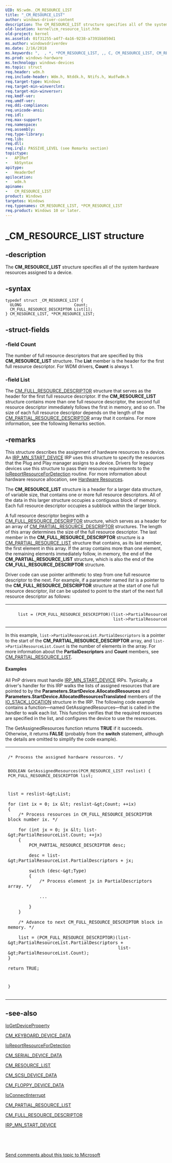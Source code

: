 ```yaml
---
UID: NS:wdm._CM_RESOURCE_LIST
title: "_CM_RESOURCE_LIST"
author: windows-driver-content
description: The CM_RESOURCE_LIST structure specifies all of the system hardware resources assigned to a device.
old-location: kernel\cm_resource_list.htm
old-project: kernel
ms.assetid: 01f31255-a4f7-4a16-9238-a7391bb850d1
ms.author: windowsdriverdev
ms.date: 2/16/2018
ms.keywords: ",  , *, *PCM_RESOURCE_LIST, ,, C, CM_RESOURCE_LIST, CM_RESOURCE_LIST structure [Kernel-Mode Driver Architecture], E, I, L, M, O, P, PCM_RESOURCE_LIST, PCM_RESOURCE_LIST structure pointer [Kernel-Mode Driver Architecture], R, S, T, U, _, _CM_RESOURCE_LIST, kernel.cm_resource_list, kstruct_a_29dadb2f-b0d2-41a4-b17e-f69c12b6def6.xml, wdm/CM_RESOURCE_LIST, wdm/PCM_RESOURCE_LIST"
ms.prod: windows-hardware
ms.technology: windows-devices
ms.topic: struct
req.header: wdm.h
req.include-header: Wdm.h, Ntddk.h, Ntifs.h, Wudfwdm.h
req.target-type: Windows
req.target-min-winverclnt: 
req.target-min-winversvr: 
req.kmdf-ver: 
req.umdf-ver: 
req.ddi-compliance: 
req.unicode-ansi: 
req.idl: 
req.max-support: 
req.namespace: 
req.assembly: 
req.type-library: 
req.lib: 
req.dll: 
req.irql: PASSIVE_LEVEL (see Remarks section)
topictype:
-	APIRef
-	kbSyntax
apitype:
-	HeaderDef
apilocation:
-	wdm.h
apiname:
-	CM_RESOURCE_LIST
product: Windows
targetos: Windows
req.typenames: CM_RESOURCE_LIST, *PCM_RESOURCE_LIST
req.product: Windows 10 or later.
---
```


# _CM_RESOURCE_LIST structure


## -description


The <b>CM_RESOURCE_LIST</b> structure specifies all of the system hardware resources assigned to a device.


## -syntax


````
typedef struct _CM_RESOURCE_LIST {
  ULONG                       Count;
  CM_FULL_RESOURCE_DESCRIPTOR List[1];
} CM_RESOURCE_LIST, *PCM_RESOURCE_LIST;
````


## -struct-fields




### -field Count

The number of full resource descriptors that are specified by this <b>CM_RESOURCE_LIST</b> structure. The <b>List</b> member is the header for the first full resource descriptor. For WDM drivers, <b>Count</b> is always 1.


### -field List

The <a href="..\wudfwdm\ns-wudfwdm-_cm_full_resource_descriptor.md">CM_FULL_RESOURCE_DESCRIPTOR</a> structure that serves as the header for the first full resource descriptor. If the <b>CM_RESOURCE_LIST</b> structure contains more than one full resource descriptor, the second full resource descriptor immediately follows the first in memory, and so on. The size of each full resource descriptor depends on the length of the <a href="..\wudfwdm\ns-wudfwdm-_cm_partial_resource_descriptor.md">CM_PARTIAL_RESOURCE_DESCRIPTOR</a> array that it contains. For more information, see the following Remarks section.


## -remarks



This structure describes the assignment of hardware resources to a device. An <a href="https://msdn.microsoft.com/library/windows/hardware/ff551749">IRP_MN_START_DEVICE</a> IRP uses this structure to specify the resources that the Plug and Play manager assigns to a device. Drivers for legacy devices use this structure to pass their resource requirements to the <a href="..\ntddk\nf-ntddk-ioreportresourcefordetection.md">IoReportResourceForDetection</a> routine. For more information about hardware resource allocation, see <a href="https://msdn.microsoft.com/library/windows/hardware/ff547012">Hardware Resources</a>.

The <b>CM_RESOURCE_LIST</b> structure is a header for a larger data structure, of variable size, that contains one or more full resource descriptors. All of the data in this larger structure occupies a contiguous block of memory. Each full resource descriptor occupies a subblock within the larger block.

A full resource descriptor begins with a <a href="..\wudfwdm\ns-wudfwdm-_cm_full_resource_descriptor.md">CM_FULL_RESOURCE_DESCRIPTOR</a> structure, which serves as a header for an array of <a href="..\wudfwdm\ns-wudfwdm-_cm_partial_resource_descriptor.md">CM_PARTIAL_RESOURCE_DESCRIPTOR</a> structures. The length of this array determines the size of the full resource descriptor. The last member in the <b>CM_FULL_RESOURCE_DESCRIPTOR</b> structure is a <a href="..\wudfwdm\ns-wudfwdm-_cm_partial_resource_list.md">CM_PARTIAL_RESOURCE_LIST</a> structure that contains, as its last member, the first element in this array. If the array contains more than one element, the remaining elements immediately follow, in memory, the end of the <b>CM_PARTIAL_RESOURCE_LIST</b> structure, which is also the end of the <b>CM_FULL_RESOURCE_DESCRIPTOR</b> structure.

Driver code can use pointer arithmetic to step from one full resource descriptor to the next. For example, if a parameter named <i>list</i> is a pointer to the <b>CM_FULL_RESOURCE_DESCRIPTOR</b> structure at the start of one full resource descriptor, <i>list</i> can be updated to point to the start of the next full resource descriptor as follows:

<div class="code"><span codelanguage=""><table>
<tr>
<th></th>
</tr>
<tr>
<td>
<pre>    list = (PCM_FULL_RESOURCE_DESCRIPTOR)(list-&gt;PartialResourceList.PartialDescriptors +
                                          list-&gt;PartialResourceList.Count);</pre>
</td>
</tr>
</table></span></div>
In this example, <code>list-&gt;PartialResourceList.PartialDescriptors</code> is a pointer to the start of the <b>CM_PARTIAL_RESOURCE_DESCRIPTOR</b> array, and <code>list-&gt;PartialResourceList.Count</code> is the number of elements in the array. For more information about the <b>PartialDescriptors</b> and <b>Count</b> members, see <a href="..\wudfwdm\ns-wudfwdm-_cm_partial_resource_list.md">CM_PARTIAL_RESOURCE_LIST</a>.


#### Examples

All PnP drivers must handle <a href="https://msdn.microsoft.com/library/windows/hardware/ff551749">IRP_MN_START_DEVICE</a> IRPs. Typically, a driver's handler for this IRP walks the lists of assigned resources that are pointed to by the <b>Parameters.StartDevice.AllocatedResources</b> and <b>Parameters.StartDevice.AllocatedResourcesTranslated</b> members of the <a href="..\wdm\ns-wdm-_io_stack_location.md">IO_STACK_LOCATION</a> structure in the IRP. The following code example contains a function—named GetAssignedResources—that is called in the handler to walk each list. This function verifies that the required resources are specified in the list, and configures the device to use the resources.

The GetAssignedResources function returns <b>TRUE</b> if it succeeds. Otherwise, it returns <b>FALSE</b> (probably from the <b>switch</b> statement, although the details are omitted to simplify the code example).

<div class="code"><span codelanguage=""><table>
<tr>
<th></th>
</tr>
<tr>
<td>
<pre>/* Process the assigned hardware resources. */

BOOLEAN GetAssignedResources(PCM_RESOURCE_LIST reslist)
{
    PCM_FULL_RESOURCE_DESCRIPTOR list;

    list = reslist-&gt;List;

    for (int ix = 0; ix &lt; reslist-&gt;Count; ++ix)
    {
        /* Process resources in CM_FULL_RESOURCE_DESCRIPTOR block number ix. */

        for (int jx = 0; jx &lt; list-&gt;PartialResourceList.Count; ++jx)
        {
            PCM_PARTIAL_RESOURCE_DESCRIPTOR desc;

            desc = list-&gt;PartialResourceList.PartialDescriptors + jx;

            switch (desc-&gt;Type)
            {
                /* Process element jx in PartialDescriptors array. */

                ...

            }
        }

        /* Advance to next CM_FULL_RESOURCE_DESCRIPTOR block in memory. */

        list = (PCM_FULL_RESOURCE_DESCRIPTOR)(list-&gt;PartialResourceList.PartialDescriptors + 
                                              list-&gt;PartialResourceList.Count);
    }

    return TRUE;
}</pre>
</td>
</tr>
</table></span></div>



## -see-also

<a href="..\wdm\nf-wdm-iogetdeviceproperty.md">IoGetDeviceProperty</a>



<a href="..\wdm\ns-wdm-_cm_keyboard_device_data.md">CM_KEYBOARD_DEVICE_DATA</a>



<a href="..\ntddk\nf-ntddk-ioreportresourcefordetection.md">IoReportResourceForDetection</a>



<a href="..\wdm\ns-wdm-_cm_serial_device_data.md">CM_SERIAL_DEVICE_DATA</a>



<a href="..\wudfwdm\ns-wudfwdm-_cm_resource_list.md">CM_RESOURCE_LIST</a>



<a href="..\wdm\ns-wdm-_cm_scsi_device_data.md">CM_SCSI_DEVICE_DATA</a>



<a href="..\wdm\ns-wdm-_cm_floppy_device_data.md">CM_FLOPPY_DEVICE_DATA</a>



<a href="..\wdm\nf-wdm-ioconnectinterrupt.md">IoConnectInterrupt</a>



<a href="..\wudfwdm\ns-wudfwdm-_cm_partial_resource_list.md">CM_PARTIAL_RESOURCE_LIST</a>



<a href="..\wudfwdm\ns-wudfwdm-_cm_full_resource_descriptor.md">CM_FULL_RESOURCE_DESCRIPTOR</a>



<a href="https://msdn.microsoft.com/library/windows/hardware/ff551749">IRP_MN_START_DEVICE</a>



 

 

<a href="mailto:wsddocfb@microsoft.com?subject=Documentation%20feedback [kernel\kernel]:%20CM_RESOURCE_LIST structure%20 RELEASE:%20(2/16/2018)&amp;body=%0A%0APRIVACY STATEMENT%0A%0AWe use your feedback to improve the documentation. We don't use your email address for any other purpose, and we'll remove your email address from our system after the issue that you're reporting is fixed. While we're working to fix this issue, we might send you an email message to ask for more info. Later, we might also send you an email message to let you know that we've addressed your feedback.%0A%0AFor more info about Microsoft's privacy policy, see http://privacy.microsoft.com/en-us/default.aspx." title="Send comments about this topic to Microsoft">Send comments about this topic to Microsoft</a>

